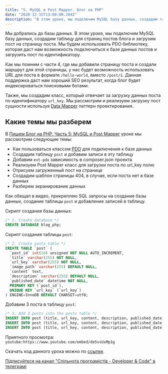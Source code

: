 ```yaml
---
title: "5. MySQL и Post Mapper. Блог на PHP"
date: "2020-12-15T13:00:00.284Z"
description: "В этом уроке, мы подключим MySQL базу данных, создадим таблицу для страниц постов блога и загрузим пост на страницу поста. Также, мы выведем пост на страницу используя Post Mapper класс."
---
```


Мы добрались до базы данных. В этом уроке, мы подключим MySQL базу данных, создадим таблицу для страниц постов блога и загрузим пост на страницу поста.
Мы будем использовать PDO библиотеку, которая даст нам возможность подключиться к базе данных постов и загрузить пост по идентификатору.

Как мы помним с части 4, где мы добавили страницу поста и создали маршрут для этой страницы, у нас будет возможность использовать URL для поста в формате `/hello-world`, вместо `/post/1`.
Данная поддержка даст нам хороший SEO результат, когда блог будет индексироваться поисковыми ботами. 

Также, мы создадим класс, который отвечает за загрузку данных поста по идентификатору `url_key`. 
Мы рассмотрим и реализуем загрузку пост сущности используя [Data Mapper](https://designpatternsphp.readthedocs.io/ru/latest/Structural/DataMapper/README.html) паттерн проектирования.

## Какие темы мы разберем
В [Пишем Блог на PHP. Часть 5: MySQL и Post Mapper](https://www.youtube.com/watch?v=de5vsUxMp1g) уроке мы рассмотрим следующие темы:
* Как пользоваться классом [PDO](https://www.php.net/manual/en/book.pdo.php) для подключения к базе данных
* Создадим таблицу `post` и добавим записи в эту таблицу
* Добавим `ext-pdo` зависимость в composer.json проекта
* Реализуем Post Mapper класс для загрузки поста по url_key полю
* Отрисуем загруженный пост на странице
* Создадим шаблон страницы 404, в случае, если поста нет в базе данных
* Разберем экранирование данных

Как обещал в видео, прикрепляю SQL запросы на создание базы данных, создание таблицы `post` и добавление записей в таблицу.

Скрипт создания базы данных:
```sql
/* 1. Create database */
CREATE DATABASE blog_php;
```

Скрипт создания таблицы `post`:
```sql
/* 2. Create posts table */
CREATE TABLE `post` (
  `post_id` int(10) unsigned NOT NULL AUTO_INCREMENT,
  `title` varchar(255) NOT NULL,
  `url_key` varchar(255) NOT NULL,
  `image_path` varchar(255) DEFAULT NULL,
  `content` text,
  `description` varchar(255) DEFAULT NULL,
  `published_date` datetime NOT NULL,
  PRIMARY KEY (`post_id`),
  UNIQUE KEY `url_key` (`url_key`)
) ENGINE=InnoDB DEFAULT CHARSET=utf8;
```

Добавим 3 поста в таблицу `post`:
```sql
/* 3. Add 3 posts into the posts table */
INSERT INTO post (title, url_key, content, description, published_date) VALUES ('Hello World', 'hello-world', 'Contrary to popular belief, Lorem Ipsum is not simply random text. It has roots in a piece of classical Latin literature from 45 BC, making it over 2000 years old. Richard McClintock, a Latin professor at Hampden-Sydney College in Virginia, looked up one of the more obscure Latin words, consectetur, from a Lorem Ipsum passage, and going through the cites of the word in classical literature, discovered the undoubtable source. Lorem Ipsum comes from sections 1.10.32 and 1.10.33 of "de Finibus Bonorum et Malorum" (The Extremes of Good and Evil) by Cicero, written in 45 BC. This book is a treatise on the theory of ethics, very popular during the Renaissance. The first line of Lorem Ipsum, "Lorem ipsum dolor sit amet..", comes from a line in section 1.10.32.', 'My first blog post', '2020-12-05 12:00:00');
INSERT INTO post (title, url_key, content, description, published_date) VALUES ('Second post', 'second-post', 'It is a long established fact that a reader will be distracted by the readable content of a page when looking at its layout. The point of using Lorem Ipsum is that it has a more-or-less normal distribution of letters, as opposed to using Content here, content here, making it look like readable English.', 'It is a long established fact that a reader will be distracted by the readable content of a page when looking at its layout. The point of using Lorem Ipsum is that it has a more-or-less normal distribution of letters, as opposed to using Content here, content here, making it look like readable English.','2020-12-09 12:00:00');
INSERT INTO post (title, url_key, content, description, published_date) VALUES ('My third post', 'my-third-post', 'There are many variations of passages of Lorem Ipsum available', 'There are many variations of passages of Lorem Ipsum available, but the majority have suffered alteration in some form, by injected humour, or randomised words which don''t look even slightly believable. If you are going to use a passage of Lorem Ipsum, you need to be sure there isn''t anything embarrassing hidden in the middle of text. All the Lorem Ipsum generators on the Internet tend to repeat predefined chunks as necessary, making this the first true generator on the Internet. It uses a dictionary of over 200 Latin words, combined with a handful of model sentence structures, to generate Lorem Ipsum which looks reasonable. The generated Lorem Ipsum is therefore always free from repetition, injected humour, or non-characteristic words etc.','2020-12-10 12:00:00');
```

Приятного просмотра:
`youtube:https://www.youtube.com/embed/de5vsUxMp1g`

Скачать код данного урока можно по [ссылке](https://github.com/mcspronko/php-blog-lessons/tree/master/lesson-5).

[Підписуйтеся на канал "Спільнота програмістів - Developer & Code" в телеграмі](https://t.me/developerandcode)
